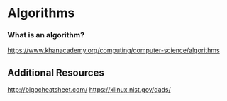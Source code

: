 # Algorithms

### What is an algorithm?

https://www.khanacademy.org/computing/computer-science/algorithms

## Additional Resources

http://bigocheatsheet.com/
https://xlinux.nist.gov/dads/
